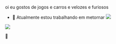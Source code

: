 
oi eu gostos de jogos e carros e velozes e furiosos

- 🔭 
Atualmente estou trabalhando em metornar ![](https://www.bs9.com.br/variedades/leo-stronda-vira-evangelico-e-deixa-bonde-da-stronda/10141/)

![](https://lartbr.com.br/wp-content/webp-express/webp-images/uploads/2023/10/IMG_8007.jpg.webp)

💙

